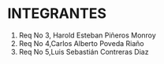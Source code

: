 # INTEGRANTES
<!-- aqui van los nombres de los integrantes -->
1. Req No 3, Harold Esteban Piñeros Monroy
3. Req No 4,Carlos Alberto Poveda Riaño
4. Req No 5,Luis Sebastián Contreras Diaz
